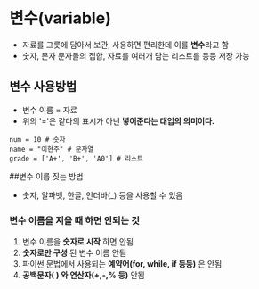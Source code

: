 # 변수(variable)
* 자료를 그릇에 담아서 보관, 사용하면 편리한데 이를 **변수**라고 함
* 숫자, 문자 문자들의 집합, 자료를 여러개 담는 리스트를 등등 저장 가능

## 변수 사용방법
* 변수 이름 = 자료
* 위의 '='은 같다의 표시가 아닌 **넣어준다는 대입의 의미이다.**

```pyhon
num = 10 # 숫자
name = "이현주" # 문자열
grade = ['A+', 'B+', 'A0'] # 리스트
```

##변수 이름 짓는 방법
* 숫자, 알파벳, 한글, 언더바(_) 등을 사용할 수 있음

### 변수 이름을 지을 때 하면 안되는 것
1. 변수 이름을 **숫자로 시작** 하면 안됨
2. **숫자로만 구성** 된 변수 이름 안됨
3. 파이썬 문법에서 사용되는 **예약어(for, while, if 등등)** 은 안됨
4. **공백문자( ) 와 연산자(+,-,% 등)** 안됨

